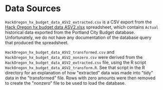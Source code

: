# Data Sources

`HackOregon_hx_budget_data_ASV2_extracted.csv` is a CSV export from the [Hack Oregon hx budget data ASV2.xlsx](https://drive.google.com/open?id=0B7CgmR-dA_1KV2p6MzRaenM1VHc) spreadsheet, which contains `Actual` historical data exported from the Portland City Budget database. Unfortunately, we do not have any documentation of the database query that produced the spreadsheet.

`HackOregon_hx_budget_data_ASV2_transformed.csv` and `HackOregon_hx_budget_data_ASV2_nonzero.csv` were derived from the `HackOregon_hx_budget_data_ASV2_extracted.csv` file, using the R script `HackOregon_hx_budget_data_ASV2_transform.R`. See that script in the R directory for an explanation of how "extracted" data was made into "tidy" data in the "transformed" file. Rows with zero amounts were then removed to create the "nonzero" file to be used to load the database.
